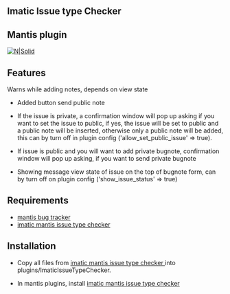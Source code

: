 ## Imatic Issue type Checker

## Mantis plugin

[![N|Solid](https://www.imatic.cz/img/logo.png)](https://www.imatic.cz/)

## Features

Warns while adding notes, depends on view state

- Added button send public note

- If the issue is private, a confirmation window will pop up asking if you want to set the issue to public, if yes, the issue will be set to public and a public note will be inserted, otherwise only a public note  will be added, this can by turn off in plugin config ('allow_set_public_issue' => true).

- If issue is public and you will want to add private bugnote, confirmation window will pop up asking, if you want to send private bugnote

- Showing message view state of issue on the top of bugnote form, can by turn off on plugin config ('show_issue_status' => true)


## Requirements

- [mantis bug tracker](https://www.mantisbt.org/)
- [imatic mantis issue type checker ](https://github.com/Imatic-IT/imatic-mantis-issue-type-checker)

## Installation

- Copy all files from [imatic mantis issue type checker ](https://github.com/Imatic-IT/imatic-mantis-issue-type-checker) into plugins/ImaticIssueTypeChecker.
  
- In mantis plugins, install [imatic mantis issue type checker ](https://github.com/Imatic-IT/imatic-mantis-issue-type-checker)
